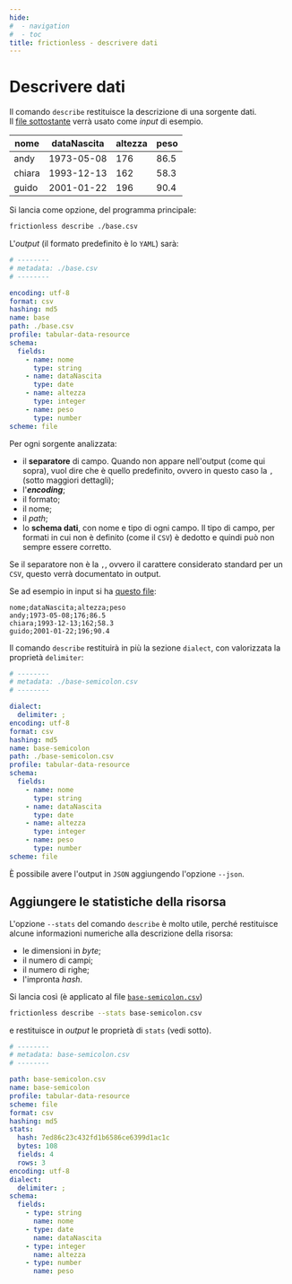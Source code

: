 ```yaml
---
hide:
#  - navigation
#  - toc
title: frictionless - descrivere dati
---
```


# Descrivere dati

Il comando `describe` restituisce la descrizione di una sorgente dati.<br>
Il [file sottostante](../miller/risorse/base.csv) verrà usato come *input* di esempio.


| nome | dataNascita | altezza | peso |
| --- | --- | --- | --- |
| andy | 1973-05-08 | 176 | 86.5 |
| chiara | 1993-12-13 | 162 | 58.3 |
| guido | 2001-01-22 | 196 | 90.4 |

Si lancia come opzione, del programma principale:

```bash
frictionless describe ./base.csv
```

L'*output* (il formato predefinito è lo `YAML`) sarà:

```yaml
# --------
# metadata: ./base.csv
# --------

encoding: utf-8
format: csv
hashing: md5
name: base
path: ./base.csv
profile: tabular-data-resource
schema:
  fields:
    - name: nome
      type: string
    - name: dataNascita
      type: date
    - name: altezza
      type: integer
    - name: peso
      type: number
scheme: file
```

Per ogni sorgente analizzata:

  - il **separatore** di campo. Quando non appare nell'output (come qui sopra), vuol dire che è quello predefinito, ovvero in questo caso la `,` (sotto maggiori dettagli);
  - l'**_encoding_**;
  - il formato;
  - il nome;
  - il *path*;
  - lo **schema dati**, con nome e tipo di ogni campo. Il tipo di campo, per formati in cui non è definito (come il `CSV`) è dedotto e quindi può non sempre essere corretto.


Se il separatore non è la `,`, ovvero il carattere considerato standard per un `CSV`, questo verrà documentato in output.

Se ad esempio in input si ha [questo file](../miller/risorse/base-semicolon.csv):

``` title="base-semicolon.csv"
nome;dataNascita;altezza;peso
andy;1973-05-08;176;86.5
chiara;1993-12-13;162;58.3
guido;2001-01-22;196;90.4
```

Il comando `describe` restituirà in più la sezione `dialect`, con valorizzata la proprietà `delimiter`:

``` yml hl_lines="5 6"
# --------
# metadata: ./base-semicolon.csv
# --------

dialect:
  delimiter: ;
encoding: utf-8
format: csv
hashing: md5
name: base-semicolon
path: ./base-semicolon.csv
profile: tabular-data-resource
schema:
  fields:
    - name: nome
      type: string
    - name: dataNascita
      type: date
    - name: altezza
      type: integer
    - name: peso
      type: number
scheme: file
```

È possibile avere l'output in `JSON` aggiungendo l'opzione `--json`.

## Aggiungere le statistiche della risorsa

L'opzione `--stats` del comando `describe` è molto utile, perché restituisce alcune informazioni numeriche alla descrizione della risorsa:

- le dimensioni in *byte*;
- il numero di campi;
- il numero di righe;
- l'impronta *hash*.

Si lancia così (è applicato al file [`base-semicolon.csv`](risorse/base-semicolon.csv))

``` bash
frictionless describe --stats base-semicolon.csv
```

e restituisce in *output* le proprietà di `stats` (vedi sotto).

``` yaml hl_lines="11-15"
# --------
# metadata: base-semicolon.csv
# --------

path: base-semicolon.csv
name: base-semicolon
profile: tabular-data-resource
scheme: file
format: csv
hashing: md5
stats:
  hash: 7ed86c23c432fd1b6586ce6399d1ac1c
  bytes: 108
  fields: 4
  rows: 3
encoding: utf-8
dialect:
  delimiter: ;
schema:
  fields:
    - type: string
      name: nome
    - type: date
      name: dataNascita
    - type: integer
      name: altezza
    - type: number
      name: peso
```
